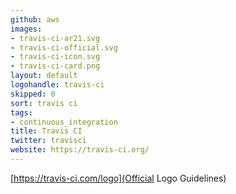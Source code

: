 ```yaml
---
github: aws
images:
- travis-ci-ar21.svg
- travis-ci-official.svg
- travis-ci-icon.svg
- travis-ci-card.png
layout: default
logohandle: travis-ci
skipped: 0
sort: travis ci
tags:
- continuous_integration
title: Travis CI
twitter: travisci
website: https://travis-ci.org/
---
```


[https://travis-ci.com/logo](Official Logo Guidelines)
